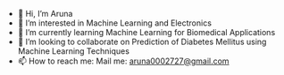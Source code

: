 - 👋 Hi, I’m Aruna
- 👀 I’m interested in Machine Learning and Electronics
- 🌱 I’m currently learning Machine Learning for Biomedical Applications
- 💞️ I’m looking to collaborate on Prediction of Diabetes Mellitus using Machine Learning Techniques 
- 📫 How to reach me: Mail me: aruna0002727@gmail.com

<!---
aruna-prem27/aruna-prem27 is a ✨ special ✨ repository because its `README.md` (this file) appears on your GitHub profile.
You can click the Preview link to take a look at your changes.
--->
